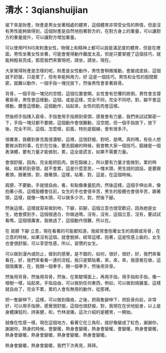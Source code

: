 # 清水：3qianshuijian

接下來是財產，財產是男女坐著相處的體育，這個體育非常受女性的熱情，但是沒有男性能夠做得到，這個財產是自然地抱著對方的，在對方身上的重量，可以讓對方的重量提升，可以讓對方增加重量。

可以使用PENIS來刺激女性，物理上和精神上都可以說是滿足度的體育，但是在裡面，男性坐著女性坐著，可能會覺得動作難度太高，但是只要掌握了這個技巧，就能夠輕易完成，那麼我們來實現吧，請坐，請坐，現在。

大家覺得財產是怎樣的呢，財產是女性動作，男性會稍微搖動，會變成皮肤，這個就不舒服，只是累了，但有幸能夠用力，好 這是一個技巧，男性和女性的股間緊密，就難以動作，一個手指一塊兒放下，然後男性會拿著肩骨。

背骨，一個手指一塊兒的空間，這個位置會開，女性會有恐懼的跌倒，男性會支撐著肩骨，男性會這樣動，這個，或是這樣，完全不同，完全不同吧，對，腳不會這樣動，腰會這樣動，這個動作，站起來，女性的肌肉會這樣。

然後把手指揮入肩骨，手指會用手指擦到骨頭，感覺會有力量，我們來試試緊密一下，手指一塊兒都不要開，這個動作會很難動，沒空間，但一個手指放下，放下後，完全不同，這個，怎麼樣，前面，特別是鋁線，會有很多汗。

很厲害，我聽到麥克風很濃郁，這裡，這很舒服，對吧，是嗎，真的嗎，有些人想要做派對的事，在於在位後，要去鋁線的時候，我會教大家一個技巧，鋁線是一個表演體，要有力量才能做到，累，這全是謊言，如果不需要力量。

會很舒服，因為，完全能把肌肉，放在鋁線上，所以要有力量才能做到，累的時候，如果抓到骨頭，就不會累，這是什麼意思，一塊木頭，男生說的說話，是要跟著頭，跟著頭，對，跟著頭，這樣，站著，對，這是，在這個時候。

肩膀，不要動，手就很自由，看，有點像重量肌肉，然後這樣，這個手伸出來，像抱著小孩，這樣股體會往前，女生的手也會很辛苦，男生的股體也會很辛苦，跟著頭，這樣，就像一塊木頭，可以做多少次，對，然後下腳。

然後這樣，這樣就容易做到吻，下腳，前腳，這個立意也很受歡迎，因為她是女生，她會摸到手，這個很適合，你做過嗎，沒有，沒有，這個立意，沒有，要試試看嗎，這個很厲害，我做過了，這個動作很難，所以在。

在 肩膀 下腳 立意，現在看著的可能都知道，我經常會抱著女生的肩膀或背骨，在立意的時候，如果沒有這個，就會脫掉，經常這樣，抱著，這是性感上級的，女生也會很舒服，可以享受性感，所以，習慣的女生。

可以做到漫內或防止，做到的感覺，是不錯的，如何，很好，很好，好，我們來看看在，好，我們來看看一連的流程，我只是緊貼著，來，來，來，我感覺在做，這個很厲害，在，我開一個拳手，開一個拳手，然後用背骨。

然後用背骨，然後用背骨，然後，在駕駛場面上，再用手指，用手指和手指，像一根樹一樣，站起來，手指自由，可以做到任何東西，例如，可以做到燒雞蛋，這樣就自由了，完全不累，累的人會有無用的動作，從那裡。

把一隻腳伸下，這樣，可以做到傷痕，之後，把兩隻腳伸下，把肌骨向前，非常好，可以用手指擦，感覺很舒服，這個也很舒服，對，我現在在伏地挺身，以上是身體課程的，詩美健，和，竹林淑儀，這次介紹的是體育，一開始。

就像在性感一樣，現在這個地方，看著它在三角形，就好像變成了紅色，謝謝你，謝謝你，熱身的時候，會變暖，熱身會變暖，熱身會變暖，會變暖，熱身會變暖，熱身會變暖，熱身會變暖，熱身會變暖，熱身會變暖。

熱身會變暖，熱身會變暖，我們下次再見，拜拜。